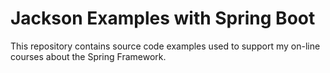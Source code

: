 # Jackson Examples with Spring Boot

This repository contains source code examples used to support my on-line courses about the Spring Framework.

